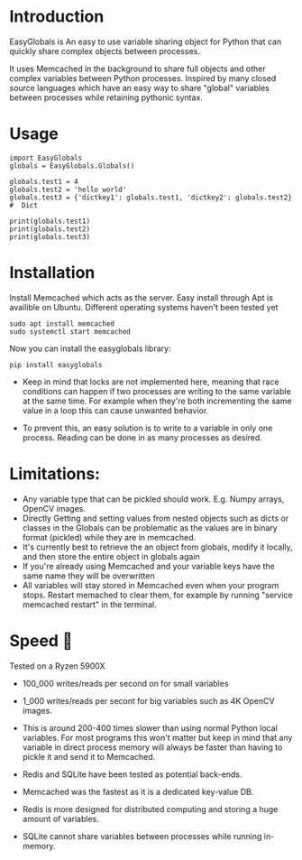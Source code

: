 # Introduction
 EasyGlobals is An easy to use variable sharing object for Python that can quickly share complex objects between processes.

It uses Memcached in the background to share full objects and other complex variables between Python processes. Inspired by many closed source languages which have an easy way to share "global" variables between processes while retaining pythonic syntax.

# Usage
```
import EasyGlobals
globals = EasyGlobals.Globals()

globals.test1 = 4
globals.test2 = 'hello world'
globals.test3 = {'dictkey1': globals.test1, 'dictkey2': globals.test2} #  Dict

print(globals.test1)
print(globals.test2)
print(globals.test3)
```


# Installation
Install Memcached which acts as the server. Easy install through Apt is availible on Ubuntu. Different operating systems haven't been tested yet
```
sudo apt install memcached
sudo systemctl start memcached
```

Now you can install the easyglobals library:
```
pip install easyglobals
```

- Keep in mind that locks are not implemented here, meaning that race conditions can happen if two processes are writing to the same variable at the same time. For example when they're both incrementing the same value in a loop this can cause unwanted behavior.

- To prevent this, an easy solution is to write to a variable in only one process. Reading can be done in as many processes as desired.

# Limitations:
- Any variable type that can be pickled should work. E.g. Numpy arrays, OpenCV images.
- Directly Getting and setting values from nested objects such as dicts or classes in the Globals can be problematic as the values are in binary format (pickled) while they are in memcached.
- It's currently best to retrieve the an object from globals, modify it locally, and then store the entire object in globals again
- If you're already using Memcached and your variable keys have the same name they will be overwritten
- All variables will stay stored in Memcached even when your program stops. Restart memached to clear them, for example by running "service memcached restart" in the terminal.

# Speed 🚀
Tested on a Ryzen 5900X
- 100_000 writes/reads per second on for small variables
- 1_000 writes/reads per secont for big variables such as 4K OpenCV images. 


- This is around 200-400 times slower than using normal Python local variables. For most programs this won't matter but keep in mind that any variable in direct process memory will always be faster than having to pickle it and send it to Memcached.

- Redis and SQLite have been tested as potential back-ends.
- Memcached was the fastest as it is a dedicated key-value DB.
- Redis is more designed for distributed computing and storing a huge amount of variables.
- SQLite cannot share variables between processes while running in-memory.
